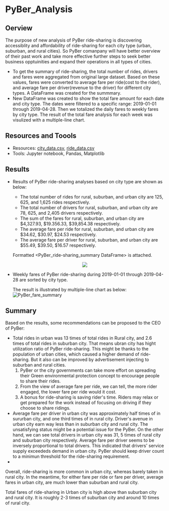 # PyBer_Analysis
## Oerview
The purpose of new analysis of PyBer ride-sharing is discovering accessiblity and affordability of ride-sharing for each city type (urban, suburban, and rural cities). So PyBer comanpany will have better overview of their past work and take more effective further steps to seek better business opptuinities and expand their operations in all types of cities.

  - To get the summary of ride-sharing, the total number of rides, drivers and fares were aggregated from original large dataset. Based on these values, fares were converted to average fare per ride(cost to the rider), and average fare per driver(revenue to the driver) for different city types. A DataFrame was created for the summmary. 
  - New DataFrame was created to show the total fare amount for each date and city type. The dates were filtered to a specific range:  2019-01-01 through 2019-04-28. Then we totalized the daily fares to weekly fares by city type. The result of the total fare analysis for each week was visulized with a multiple-line chart.

## Resources and Toools
  - Resources: [city_data.csv](https://github.com/CelineWW/PyBer_Analysis/blob/main/Resources/city_data.csv), [ride_data.csv](https://github.com/CelineWW/PyBer_Analysis/blob/main/Resources/ride_data.csv)
  - Tools: Jupyter notebook, Pandas, Matplotlib

## Results
  - Results of PyBer ride-sharing analyses based on city type are shown as below:
    - The total number of rides for rural, suburban, and urban city are 125, 625, and 1,625 rides respectively.
    - The total number of drivers for rural, suburban, and urban city are 78, 625, and 2,405 drivers respectively.
    - The sum of the fares for rural, suburban, and urban city are $4,327.93, $19.356.33, $39,854.38 respectively.
    - The average fare per ride for rural, suburban, and urban city are $34.62, $30.97, $24.53 respectively.
    - The average fare per driver for rural, suburban, and urban city are $55.49, $39.50, $16.57 respectively.
    
    Formatted <PyBer_ride-sharing_summary DataFrame> is attached.
  <p align="center">
     <img src="https://user-images.githubusercontent.com/105877888/175786677-178e831b-17ae-490c-b9e9-162ef04fa581.PNG">
  </p>

  - Weekly fares of PyBer ride-sharing during 2019-01-01 through 2019-04-28 are sorted by city type.  
    
    The result is illustrated by multiple-line chart as below: 
   ![PyBer_fare_summary](https://user-images.githubusercontent.com/105877888/175786703-9dfeaa62-e972-47bd-819d-8442fdcbbc86.png)
   
   
## Summary
Based on the results, some recommendations can be proposed to the CEO of PyBer:
  - Total rides in urban was 13 times of total rides in Rural city, and 2.6 times of total rides in suburban city. That means ubran city has hight utilization ratio of PyBer ride-sharing. This might be thanks to the population of urban cities, which caused a higher demand of ride-sharing. But it also can be improved by advertisement injecting to suburban and rural cities. 
    1. PyBer or the city governments can take more effort on spreading their Green environmental protection concept to encourage people to share their rides. 
    2. From the view of average fare per ride, we can tell, the more rider engaged, the lower fare per ride would it cost.
    3. A bonus for ride-sharing is saving rider's time. Riders may relax or get prepared for the work instead of focusing on driving if they choose to share ridings. 
  - Average fare per driver in urban city was approximately half times of in sururban city, and one third times of in rural city. Driver's avenue in urban city earn way less than in suburban city and rural city. The unsatisfying status might be a potential issue for the PyBer. On the other hand, we can see total drivers in urban city was 31, 5 times of rural city and suburban city respectively. Average fare per driver seems to be inversely proportional to total drivers. This indicated that drivers' service supply exceededs demand in urban city. PyBer should keep driver count to a minimun threshold for the ride-sharing requirement.
  - 

 Overall, ride-sharing is more common in urban city, whereas barely taken in rural city. In the meantime, for either fare per ride or fare per driver, average fares in urban city, are much lower than suburban and rural city.     
 
  Total fares of ride-sharing in Urban city is high above than suburban city and rural city. It is roughly 2-3 times of suburban city and around 10 times of rural city.



